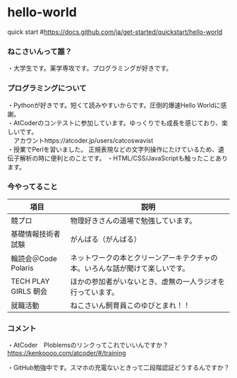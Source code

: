 # hello-world
quick start #https://docs.github.com/ja/get-started/quickstart/hello-world

### ねこさいんって誰？
・大学生です。薬学専攻です。プログラミングが好きです。  

### プログラミングについて  
・Pythonが好きです。短くて読みやすいからです。圧倒的爆速Hello Worldに感謝。  
・AtCoderのコンテストに参加しています。ゆっくりでも成長を感じており、楽しいです。  
　アカウントhttps://atcoder.jp/users/catcoswavist    
・授業でPerlを習いました。 正規表現などの文字列操作にたけているため、遺伝子解析の時に便利とのことです。 
・HTML/CSS/JavaScriptも触ったことあります。  
  
  
### 今やってること  
| 項目 | 説明 |
| ---- | ---- |
| 競プロ | 物理好きさんの道場で勉強しています。 |
| 基礎情報技術者試験 | がんばる（がんばる） |
| 輪読会＠Code Polaris | ネットワークの本とクリーンアーキテクチャの本。いろんな話が聞けて楽しいです。 |
| TECH PLAY GIRLS 朝会 | ほかの参加者がいないとき、虚無の一人ラジオを行っています。 |
| 就職活動 | ねこさいん飼育員このゆびとまれ！！ |  

### コメント  
・AtCoder　Ploblemsのリンクってこれでいいんですか？
https://kenkoooo.com/atcoder/#/training  

・GitHub勉強中です。スマホの充電ないときって二段階認証どうするんですか？  